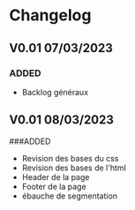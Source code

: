 # Changelog
## V0.01 07/03/2023
### ADDED
- Backlog généraux
## V0.01 08/03/2023
###ADDED
- Revision des bases du css
- Revision des bases de l'html
- Header de la page 
- Footer de la page
- ébauche de segmentation
